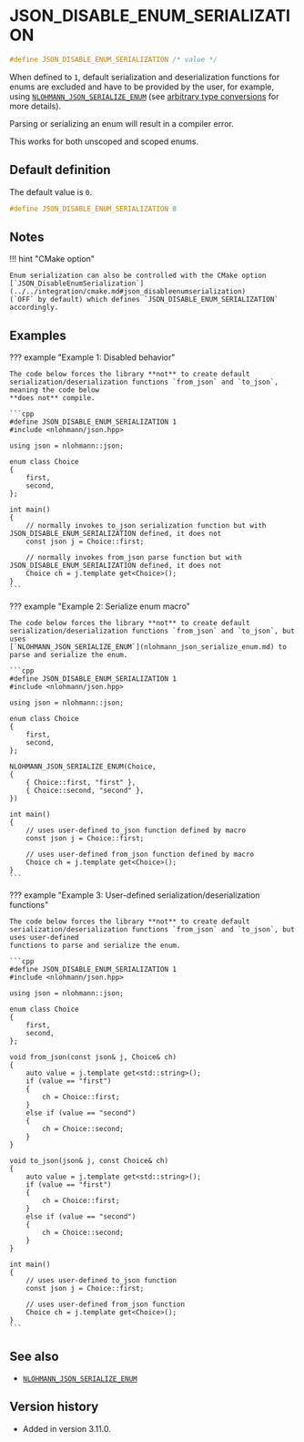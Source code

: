 # JSON_DISABLE_ENUM_SERIALIZATION

```cpp
#define JSON_DISABLE_ENUM_SERIALIZATION /* value */
```

When defined to `1`, default serialization and deserialization functions for enums are excluded and have to be provided
by the user, for example, using [`NLOHMANN_JSON_SERIALIZE_ENUM`](nlohmann_json_serialize_enum.md) (see
[arbitrary type conversions](../../features/arbitrary_types.md) for more details).

Parsing or serializing an enum will result in a compiler error.

This works for both unscoped and scoped enums.

## Default definition

The default value is `0`.

```cpp
#define JSON_DISABLE_ENUM_SERIALIZATION 0
```

## Notes

!!! hint "CMake option"

    Enum serialization can also be controlled with the CMake option
    [`JSON_DisableEnumSerialization`](../../integration/cmake.md#json_disableenumserialization)
    (`OFF` by default) which defines `JSON_DISABLE_ENUM_SERIALIZATION` accordingly.

## Examples

??? example "Example 1: Disabled behavior"

    The code below forces the library **not** to create default serialization/deserialization functions `from_json` and `to_json`, meaning the code below
    **does not** compile.

    ```cpp
    #define JSON_DISABLE_ENUM_SERIALIZATION 1
    #include <nlohmann/json.hpp>

    using json = nlohmann::json;

    enum class Choice
    {
        first,
        second,
    };

    int main()
    {
        // normally invokes to_json serialization function but with JSON_DISABLE_ENUM_SERIALIZATION defined, it does not
        const json j = Choice::first;

        // normally invokes from_json parse function but with JSON_DISABLE_ENUM_SERIALIZATION defined, it does not
        Choice ch = j.template get<Choice>();
    }
    ```

??? example "Example 2: Serialize enum macro"

    The code below forces the library **not** to create default serialization/deserialization functions `from_json` and `to_json`, but uses
    [`NLOHMANN_JSON_SERIALIZE_ENUM`](nlohmann_json_serialize_enum.md) to parse and serialize the enum.

    ```cpp
    #define JSON_DISABLE_ENUM_SERIALIZATION 1
    #include <nlohmann/json.hpp>

    using json = nlohmann::json;

    enum class Choice
    {
        first,
        second,
    };

    NLOHMANN_JSON_SERIALIZE_ENUM(Choice,
    {
        { Choice::first, "first" },
        { Choice::second, "second" },
    })

    int main()
    {
        // uses user-defined to_json function defined by macro
        const json j = Choice::first;

        // uses user-defined from_json function defined by macro
        Choice ch = j.template get<Choice>();
    }
    ```

??? example "Example 3: User-defined serialization/deserialization functions"

    The code below forces the library **not** to create default serialization/deserialization functions `from_json` and `to_json`, but uses user-defined
    functions to parse and serialize the enum.

    ```cpp
    #define JSON_DISABLE_ENUM_SERIALIZATION 1
    #include <nlohmann/json.hpp>

    using json = nlohmann::json;

    enum class Choice
    {
        first,
        second,
    };

    void from_json(const json& j, Choice& ch)
    {
        auto value = j.template get<std::string>();
        if (value == "first")
        {
            ch = Choice::first;
        }
        else if (value == "second")
        {
            ch = Choice::second;
        }
    }

    void to_json(json& j, const Choice& ch)
    {
        auto value = j.template get<std::string>();
        if (value == "first")
        {
            ch = Choice::first;
        }
        else if (value == "second")
        {
            ch = Choice::second;
        }
    }

    int main()
    {
        // uses user-defined to_json function
        const json j = Choice::first;

        // uses user-defined from_json function
        Choice ch = j.template get<Choice>();
    }
    ```

## See also

- [`NLOHMANN_JSON_SERIALIZE_ENUM`](nlohmann_json_serialize_enum.md)

## Version history

- Added in version 3.11.0.
